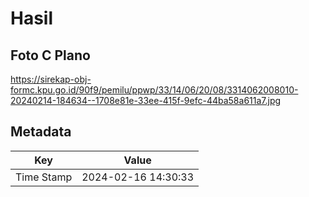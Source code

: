 # Hasil

## Foto C Plano

https://sirekap-obj-formc.kpu.go.id/90f9/pemilu/ppwp/33/14/06/20/08/3314062008010-20240214-184634--1708e81e-33ee-415f-9efc-44ba58a611a7.jpg


## Metadata

| Key        | Value               |
| ---------- | ------------------- |
| Time Stamp | 2024-02-16 14:30:33 |



